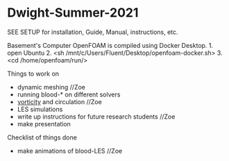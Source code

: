 # Dwight-Summer-2021

SEE SETUP for installation, Guide, Manual, instructions, etc.

Basement's Computer OpenFOAM is compiled using Docker Desktop.
	1. open Ubuntu
	2. <sh /mnt/c/Users/Fluent/Desktop/openfoam-docker.sh>
	3. <cd /home/openfoam/run/>

Things to work on
* dynamic meshing //Zoe
* running blood-* on different solvers
* [vorticity](https://www.youtube.com/watch?v=4wGO__XLsmg) and circulation //Zoe
* LES simulations
* write up instructions for future research students //Zoe
* make presentation

Checklist of things done
* make animations of blood-LES //Zoe
